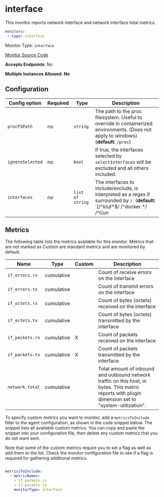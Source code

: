 <!--- GENERATED BY gomplate from scripts/docs/monitor-page.md.tmpl --->

# interface


This monitor reports network interface and network interface total metrics.

```yaml
monitors:
 - type: interface
```


Monitor Type: `interface`

[Monitor Source Code](https://github.com/signalfx/signalfx-agent/tree/master/internal/monitors/netinterface)

**Accepts Endpoints**: No

**Multiple Instances Allowed**: **No**

## Configuration

| Config option | Required | Type | Description |
| --- | --- | --- | --- |
| `procFSPath` | no | `string` | The path to the proc filesystem. Useful to override in containerized environments.  (Does not apply to windows) (**default:** `/proc`) |
| `ignoreSelected` | no | `bool` | If true, the interfaces selected by `selectInterfaces` will be excluded and all others included. |
| `interfaces` | no | `list of string` | The interfaces to include/exclude, is interpreted as a regex if surrounded by `/`. (**default:** `[/^lo\d*$/ /^docker.*/ /^t(un|ap)\d*$/ /^veth.*$/ /^Loopback*/]`) |




## Metrics

The following table lists the metrics available for this monitor. Metrics that are not marked as Custom are standard metrics and are monitored by default.

| Name | Type | Custom | Description |
| ---  | ---  | ---    | ---         |
| `if_errors.rx` | cumulative |  | Count of receive errors on the interface |
| `if_errors.tx` | cumulative |  | Count of transmit errors on the interface |
| `if_octets.rx` | cumulative |  | Count of bytes (octets) received on the interface |
| `if_octets.tx` | cumulative |  | Count of bytes (octets) transmitted by the interface |
| `if_packets.rx` | cumulative | X | Count of packets received on the interface |
| `if_packets.tx` | cumulative | X | Count of packets transmitted by the interface |
| `network.total` | cumulative |  | Total amount of inbound and outbound network traffic on this host, in bytes.  This metric reports with plugin dimension set to "system-utilization". |


To specify custom metrics you want to monitor, add a `metricsToInclude` filter
to the agent configuration, as shown in the code snippet below. The snippet
lists all available custom metrics. You can copy and paste the snippet into
your configuration file, then delete any custom metrics that you do not want
sent.

Note that some of the custom metrics require you to set a flag as well as add
them to the list. Check the monitor configuration file to see if a flag is
required for gathering additional metrics.

```yaml

metricsToInclude:
  - metricNames:
    - if_packets.rx
    - if_packets.tx
    monitorType: interface
```




